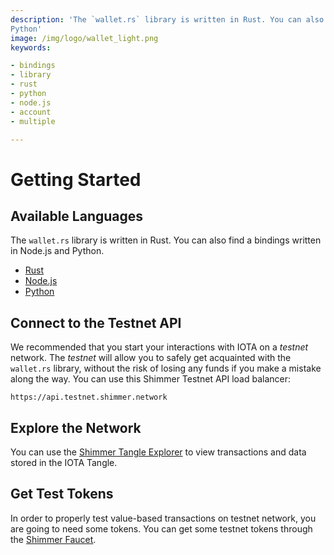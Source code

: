 ```yaml
---
description: 'The `wallet.rs` library is written in Rust. You can also find bindings written in Node.js and
Python'
image: /img/logo/wallet_light.png
keywords:

- bindings
- library
- rust
- python
- node.js
- account
- multiple

---
```


# Getting Started

## Available Languages

The `wallet.rs` library is written in Rust. You can also find a bindings written in Node.js and Python.

- [Rust](rust.md)
- [Node.js](nodejs.md)
- [Python](python.md)

## Connect to the Testnet API

We recommended that you start your interactions with IOTA on a _testnet_ network. The _testnet_ will allow you to safely
get acquainted with the `wallet.rs` library, without the risk of losing any funds if you make a mistake along the way.
You can use this Shimmer Testnet API load balancer: 

```plaintext
https://api.testnet.shimmer.network
```

## Explore the Network

You can use the [Shimmer Tangle Explorer](https://explorer.shimmer.network/) to view transactions and data stored in
the IOTA Tangle.

## Get Test Tokens

In order to properly test value-based transactions on testnet network, you are going to need some tokens. You can get
some testnet tokens through the [Shimmer Faucet](https://faucet.testnet.shimmer.network).
